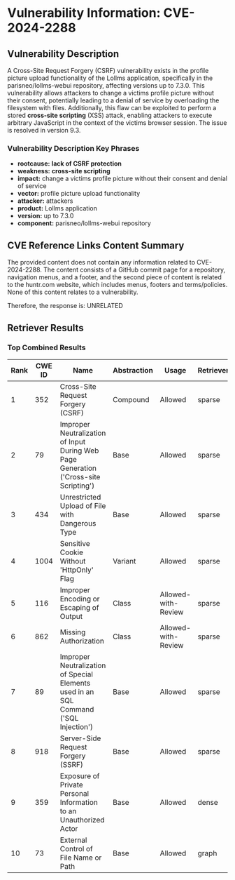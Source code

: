 # Vulnerability Information: CVE-2024-2288

## Vulnerability Description
A Cross-Site Request Forgery (CSRF) vulnerability exists in the profile picture upload functionality of the Lollms application, specifically in the parisneo/lollms-webui repository, affecting versions up to 7.3.0. This vulnerability allows attackers to change a victims profile picture without their consent, potentially leading to a denial of service by overloading the filesystem with files. Additionally, this flaw can be exploited to perform a stored **cross-site scripting** (XSS) attack, enabling attackers to execute arbitrary JavaScript in the context of the victims browser session. The issue is resolved in version 9.3.

### Vulnerability Description Key Phrases
- **rootcause:** **lack of CSRF protection**
- **weakness:** **cross-site scripting**
- **impact:** change a victims profile picture without their consent and denial of service
- **vector:** profile picture upload functionality
- **attacker:** attackers
- **product:** Lollms application
- **version:** up to 7.3.0
- **component:** parisneo/lollms-webui repository

## CVE Reference Links Content Summary
The provided content does not contain any information related to CVE-2024-2288. The content consists of a GitHub commit page for a repository, navigation menus, and a footer, and the second piece of content is related to the huntr.com website, which includes menus, footers and terms/policies. None of this content relates to a vulnerability.

Therefore, the response is:
UNRELATED

## Retriever Results

### Top Combined Results

| Rank | CWE ID | Name | Abstraction | Usage  | Retrievers | Individual Scores |
|------|--------|------|-------------|-------|------------|-------------------|
| 1 | 352 | Cross-Site Request Forgery (CSRF) | Compound | Allowed | sparse | 0.641 |
| 2 | 79 | Improper Neutralization of Input During Web Page Generation ('Cross-site Scripting') | Base | Allowed | sparse | 0.628 |
| 3 | 434 | Unrestricted Upload of File with Dangerous Type | Base | Allowed | sparse | 0.617 |
| 4 | 1004 | Sensitive Cookie Without 'HttpOnly' Flag | Variant | Allowed | sparse | 0.582 |
| 5 | 116 | Improper Encoding or Escaping of Output | Class | Allowed-with-Review | sparse | 0.576 |
| 6 | 862 | Missing Authorization | Class | Allowed-with-Review | sparse | 0.544 |
| 7 | 89 | Improper Neutralization of Special Elements used in an SQL Command ('SQL Injection') | Base | Allowed | sparse | 0.544 |
| 8 | 918 | Server-Side Request Forgery (SSRF) | Base | Allowed | sparse | 0.538 |
| 9 | 359 | Exposure of Private Personal Information to an Unauthorized Actor | Base | Allowed | dense | 0.517 |
| 10 | 73 | External Control of File Name or Path | Base | Allowed | graph | 0.002 |

